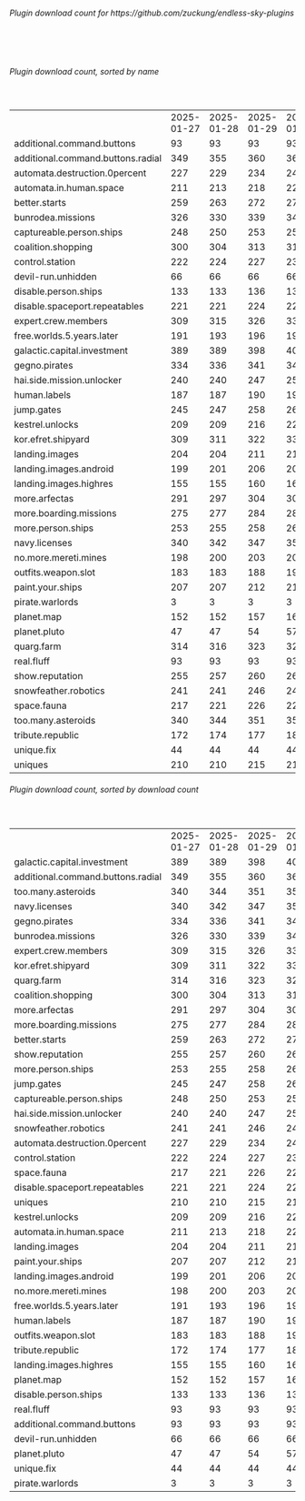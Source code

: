 <h6>Plugin download count for https://github.com/zuckung/endless-sky-plugins</h6><br>
<br>
<h6>Plugin download count, sorted by name</h6><sub><sup><br>
<table>
	<tr>
		<td></td>
		<td>2025-01-27</td>
		<td>2025-01-28</td>
		<td>2025-01-29</td>
		<td>2025-01-30</td>
		<td>2025-01-31</td>
		<td>2025-02-01</td>
		<td>2025-02-02</td>
		<td>today +</td>
	</tr>
	<tr>
		<td>additional.command.buttons</td>
		<td>93</td>
		<td>93</td>
		<td>93</td>
		<td>93</td>
		<td>93</td>
		<td>93</td>
		<td>93</td>
		<td></td>
	</tr>
	<tr>
		<td>additional.command.buttons.radial</td>
		<td>349</td>
		<td>355</td>
		<td>360</td>
		<td>363</td>
		<td>367</td>
		<td>371</td>
		<td>374</td>
		<td>+ 3</td>
	</tr>
	<tr>
		<td>automata.destruction.0percent</td>
		<td>227</td>
		<td>229</td>
		<td>234</td>
		<td>241</td>
		<td>244</td>
		<td>244</td>
		<td>246</td>
		<td>+ 2</td>
	</tr>
	<tr>
		<td>automata.in.human.space</td>
		<td>211</td>
		<td>213</td>
		<td>218</td>
		<td>221</td>
		<td>222</td>
		<td>222</td>
		<td>222</td>
		<td></td>
	</tr>
	<tr>
		<td>better.starts</td>
		<td>259</td>
		<td>263</td>
		<td>272</td>
		<td>275</td>
		<td>276</td>
		<td>278</td>
		<td>280</td>
		<td>+ 2</td>
	</tr>
	<tr>
		<td>bunrodea.missions</td>
		<td>326</td>
		<td>330</td>
		<td>339</td>
		<td>344</td>
		<td>345</td>
		<td>345</td>
		<td>345</td>
		<td></td>
	</tr>
	<tr>
		<td>captureable.person.ships</td>
		<td>248</td>
		<td>250</td>
		<td>253</td>
		<td>256</td>
		<td>259</td>
		<td>259</td>
		<td>259</td>
		<td></td>
	</tr>
	<tr>
		<td>coalition.shopping</td>
		<td>300</td>
		<td>304</td>
		<td>313</td>
		<td>316</td>
		<td>317</td>
		<td>317</td>
		<td>317</td>
		<td></td>
	</tr>
	<tr>
		<td>control.station</td>
		<td>222</td>
		<td>224</td>
		<td>227</td>
		<td>232</td>
		<td>233</td>
		<td>233</td>
		<td>233</td>
		<td></td>
	</tr>
	<tr>
		<td>devil-run.unhidden</td>
		<td>66</td>
		<td>66</td>
		<td>66</td>
		<td>66</td>
		<td>66</td>
		<td>66</td>
		<td>66</td>
		<td></td>
	</tr>
	<tr>
		<td>disable.person.ships</td>
		<td>133</td>
		<td>133</td>
		<td>136</td>
		<td>139</td>
		<td>140</td>
		<td>140</td>
		<td>140</td>
		<td></td>
	</tr>
	<tr>
		<td>disable.spaceport.repeatables</td>
		<td>221</td>
		<td>221</td>
		<td>224</td>
		<td>227</td>
		<td>228</td>
		<td>228</td>
		<td>228</td>
		<td></td>
	</tr>
	<tr>
		<td>expert.crew.members</td>
		<td>309</td>
		<td>315</td>
		<td>326</td>
		<td>331</td>
		<td>334</td>
		<td>336</td>
		<td>340</td>
		<td>+ 4</td>
	</tr>
	<tr>
		<td>free.worlds.5.years.later</td>
		<td>191</td>
		<td>193</td>
		<td>196</td>
		<td>199</td>
		<td>200</td>
		<td>200</td>
		<td>202</td>
		<td>+ 2</td>
	</tr>
	<tr>
		<td>galactic.capital.investment</td>
		<td>389</td>
		<td>389</td>
		<td>398</td>
		<td>403</td>
		<td>404</td>
		<td>404</td>
		<td>406</td>
		<td>+ 2</td>
	</tr>
	<tr>
		<td>gegno.pirates</td>
		<td>334</td>
		<td>336</td>
		<td>341</td>
		<td>345</td>
		<td>346</td>
		<td>346</td>
		<td>348</td>
		<td>+ 2</td>
	</tr>
	<tr>
		<td>hai.side.mission.unlocker</td>
		<td>240</td>
		<td>240</td>
		<td>247</td>
		<td>252</td>
		<td>253</td>
		<td>257</td>
		<td>257</td>
		<td></td>
	</tr>
	<tr>
		<td>human.labels</td>
		<td>187</td>
		<td>187</td>
		<td>190</td>
		<td>193</td>
		<td>194</td>
		<td>196</td>
		<td>196</td>
		<td></td>
	</tr>
	<tr>
		<td>jump.gates</td>
		<td>245</td>
		<td>247</td>
		<td>258</td>
		<td>262</td>
		<td>263</td>
		<td>263</td>
		<td>263</td>
		<td></td>
	</tr>
	<tr>
		<td>kestrel.unlocks</td>
		<td>209</td>
		<td>209</td>
		<td>216</td>
		<td>221</td>
		<td>222</td>
		<td>222</td>
		<td>222</td>
		<td></td>
	</tr>
	<tr>
		<td>kor.efret.shipyard</td>
		<td>309</td>
		<td>311</td>
		<td>322</td>
		<td>330</td>
		<td>331</td>
		<td>331</td>
		<td>333</td>
		<td>+ 2</td>
	</tr>
	<tr>
		<td>landing.images</td>
		<td>204</td>
		<td>204</td>
		<td>211</td>
		<td>216</td>
		<td>217</td>
		<td>217</td>
		<td>217</td>
		<td></td>
	</tr>
	<tr>
		<td>landing.images.android</td>
		<td>199</td>
		<td>201</td>
		<td>206</td>
		<td>209</td>
		<td>210</td>
		<td>210</td>
		<td>210</td>
		<td></td>
	</tr>
	<tr>
		<td>landing.images.highres</td>
		<td>155</td>
		<td>155</td>
		<td>160</td>
		<td>165</td>
		<td>166</td>
		<td>166</td>
		<td>166</td>
		<td></td>
	</tr>
	<tr>
		<td>more.arfectas</td>
		<td>291</td>
		<td>297</td>
		<td>304</td>
		<td>307</td>
		<td>308</td>
		<td>310</td>
		<td>310</td>
		<td></td>
	</tr>
	<tr>
		<td>more.boarding.missions</td>
		<td>275</td>
		<td>277</td>
		<td>284</td>
		<td>287</td>
		<td>288</td>
		<td>288</td>
		<td>290</td>
		<td>+ 2</td>
	</tr>
	<tr>
		<td>more.person.ships</td>
		<td>253</td>
		<td>255</td>
		<td>258</td>
		<td>261</td>
		<td>262</td>
		<td>264</td>
		<td>264</td>
		<td></td>
	</tr>
	<tr>
		<td>navy.licenses</td>
		<td>340</td>
		<td>342</td>
		<td>347</td>
		<td>351</td>
		<td>352</td>
		<td>352</td>
		<td>354</td>
		<td>+ 2</td>
	</tr>
	<tr>
		<td>no.more.mereti.mines</td>
		<td>198</td>
		<td>200</td>
		<td>203</td>
		<td>206</td>
		<td>207</td>
		<td>209</td>
		<td>209</td>
		<td></td>
	</tr>
	<tr>
		<td>outfits.weapon.slot</td>
		<td>183</td>
		<td>183</td>
		<td>188</td>
		<td>191</td>
		<td>192</td>
		<td>192</td>
		<td>192</td>
		<td></td>
	</tr>
	<tr>
		<td>paint.your.ships</td>
		<td>207</td>
		<td>207</td>
		<td>212</td>
		<td>215</td>
		<td>216</td>
		<td>216</td>
		<td>216</td>
		<td></td>
	</tr>
	<tr>
		<td>pirate.warlords</td>
		<td>3</td>
		<td>3</td>
		<td>3</td>
		<td>3</td>
		<td>3</td>
		<td>3</td>
		<td>3</td>
		<td></td>
	</tr>
	<tr>
		<td>planet.map</td>
		<td>152</td>
		<td>152</td>
		<td>157</td>
		<td>160</td>
		<td>161</td>
		<td>161</td>
		<td>161</td>
		<td></td>
	</tr>
	<tr>
		<td>planet.pluto</td>
		<td>47</td>
		<td>47</td>
		<td>54</td>
		<td>57</td>
		<td>58</td>
		<td>58</td>
		<td>58</td>
		<td></td>
	</tr>
	<tr>
		<td>quarg.farm</td>
		<td>314</td>
		<td>316</td>
		<td>323</td>
		<td>326</td>
		<td>327</td>
		<td>329</td>
		<td>329</td>
		<td></td>
	</tr>
	<tr>
		<td>real.fluff</td>
		<td>93</td>
		<td>93</td>
		<td>93</td>
		<td>93</td>
		<td>93</td>
		<td>93</td>
		<td>93</td>
		<td></td>
	</tr>
	<tr>
		<td>show.reputation</td>
		<td>255</td>
		<td>257</td>
		<td>260</td>
		<td>263</td>
		<td>266</td>
		<td>268</td>
		<td>268</td>
		<td></td>
	</tr>
	<tr>
		<td>snowfeather.robotics</td>
		<td>241</td>
		<td>241</td>
		<td>246</td>
		<td>249</td>
		<td>250</td>
		<td>250</td>
		<td>250</td>
		<td></td>
	</tr>
	<tr>
		<td>space.fauna</td>
		<td>217</td>
		<td>221</td>
		<td>226</td>
		<td>229</td>
		<td>230</td>
		<td>230</td>
		<td>230</td>
		<td></td>
	</tr>
	<tr>
		<td>too.many.asteroids</td>
		<td>340</td>
		<td>344</td>
		<td>351</td>
		<td>354</td>
		<td>359</td>
		<td>361</td>
		<td>361</td>
		<td></td>
	</tr>
	<tr>
		<td>tribute.republic</td>
		<td>172</td>
		<td>174</td>
		<td>177</td>
		<td>180</td>
		<td>181</td>
		<td>181</td>
		<td>181</td>
		<td></td>
	</tr>
	<tr>
		<td>unique.fix</td>
		<td>44</td>
		<td>44</td>
		<td>44</td>
		<td>44</td>
		<td>44</td>
		<td>44</td>
		<td>44</td>
		<td></td>
	</tr>
	<tr>
		<td>uniques</td>
		<td>210</td>
		<td>210</td>
		<td>215</td>
		<td>218</td>
		<td>221</td>
		<td>221</td>
		<td>224</td>
		<td>+ 3</td>
	</tr>
</table>
</sub></sup>
<h6>Plugin download count, sorted by download count</h6><sub><sup><br>
<table>
	<tr>
		<td></td>
		<td>2025-01-27</td>
		<td>2025-01-28</td>
		<td>2025-01-29</td>
		<td>2025-01-30</td>
		<td>2025-01-31</td>
		<td>2025-02-01</td>
		<td>2025-02-02</td>
		<td>today +</td>
	</tr>
	<tr>
		<td>galactic.capital.investment</td>
		<td>389</td>
		<td>389</td>
		<td>398</td>
		<td>403</td>
		<td>404</td>
		<td>404</td>
		<td>406</td>
		<td>+ 2</td>
	</tr>
	<tr>
		<td>additional.command.buttons.radial</td>
		<td>349</td>
		<td>355</td>
		<td>360</td>
		<td>363</td>
		<td>367</td>
		<td>371</td>
		<td>374</td>
		<td>+ 3</td>
	</tr>
	<tr>
		<td>too.many.asteroids</td>
		<td>340</td>
		<td>344</td>
		<td>351</td>
		<td>354</td>
		<td>359</td>
		<td>361</td>
		<td>361</td>
		<td></td>
	</tr>
	<tr>
		<td>navy.licenses</td>
		<td>340</td>
		<td>342</td>
		<td>347</td>
		<td>351</td>
		<td>352</td>
		<td>352</td>
		<td>354</td>
		<td>+ 2</td>
	</tr>
	<tr>
		<td>gegno.pirates</td>
		<td>334</td>
		<td>336</td>
		<td>341</td>
		<td>345</td>
		<td>346</td>
		<td>346</td>
		<td>348</td>
		<td>+ 2</td>
	</tr>
	<tr>
		<td>bunrodea.missions</td>
		<td>326</td>
		<td>330</td>
		<td>339</td>
		<td>344</td>
		<td>345</td>
		<td>345</td>
		<td>345</td>
		<td></td>
	</tr>
	<tr>
		<td>expert.crew.members</td>
		<td>309</td>
		<td>315</td>
		<td>326</td>
		<td>331</td>
		<td>334</td>
		<td>336</td>
		<td>340</td>
		<td>+ 4</td>
	</tr>
	<tr>
		<td>kor.efret.shipyard</td>
		<td>309</td>
		<td>311</td>
		<td>322</td>
		<td>330</td>
		<td>331</td>
		<td>331</td>
		<td>333</td>
		<td>+ 2</td>
	</tr>
	<tr>
		<td>quarg.farm</td>
		<td>314</td>
		<td>316</td>
		<td>323</td>
		<td>326</td>
		<td>327</td>
		<td>329</td>
		<td>329</td>
		<td></td>
	</tr>
	<tr>
		<td>coalition.shopping</td>
		<td>300</td>
		<td>304</td>
		<td>313</td>
		<td>316</td>
		<td>317</td>
		<td>317</td>
		<td>317</td>
		<td></td>
	</tr>
	<tr>
		<td>more.arfectas</td>
		<td>291</td>
		<td>297</td>
		<td>304</td>
		<td>307</td>
		<td>308</td>
		<td>310</td>
		<td>310</td>
		<td></td>
	</tr>
	<tr>
		<td>more.boarding.missions</td>
		<td>275</td>
		<td>277</td>
		<td>284</td>
		<td>287</td>
		<td>288</td>
		<td>288</td>
		<td>290</td>
		<td>+ 2</td>
	</tr>
	<tr>
		<td>better.starts</td>
		<td>259</td>
		<td>263</td>
		<td>272</td>
		<td>275</td>
		<td>276</td>
		<td>278</td>
		<td>280</td>
		<td>+ 2</td>
	</tr>
	<tr>
		<td>show.reputation</td>
		<td>255</td>
		<td>257</td>
		<td>260</td>
		<td>263</td>
		<td>266</td>
		<td>268</td>
		<td>268</td>
		<td></td>
	</tr>
	<tr>
		<td>more.person.ships</td>
		<td>253</td>
		<td>255</td>
		<td>258</td>
		<td>261</td>
		<td>262</td>
		<td>264</td>
		<td>264</td>
		<td></td>
	</tr>
	<tr>
		<td>jump.gates</td>
		<td>245</td>
		<td>247</td>
		<td>258</td>
		<td>262</td>
		<td>263</td>
		<td>263</td>
		<td>263</td>
		<td></td>
	</tr>
	<tr>
		<td>captureable.person.ships</td>
		<td>248</td>
		<td>250</td>
		<td>253</td>
		<td>256</td>
		<td>259</td>
		<td>259</td>
		<td>259</td>
		<td></td>
	</tr>
	<tr>
		<td>hai.side.mission.unlocker</td>
		<td>240</td>
		<td>240</td>
		<td>247</td>
		<td>252</td>
		<td>253</td>
		<td>257</td>
		<td>257</td>
		<td></td>
	</tr>
	<tr>
		<td>snowfeather.robotics</td>
		<td>241</td>
		<td>241</td>
		<td>246</td>
		<td>249</td>
		<td>250</td>
		<td>250</td>
		<td>250</td>
		<td></td>
	</tr>
	<tr>
		<td>automata.destruction.0percent</td>
		<td>227</td>
		<td>229</td>
		<td>234</td>
		<td>241</td>
		<td>244</td>
		<td>244</td>
		<td>246</td>
		<td>+ 2</td>
	</tr>
	<tr>
		<td>control.station</td>
		<td>222</td>
		<td>224</td>
		<td>227</td>
		<td>232</td>
		<td>233</td>
		<td>233</td>
		<td>233</td>
		<td></td>
	</tr>
	<tr>
		<td>space.fauna</td>
		<td>217</td>
		<td>221</td>
		<td>226</td>
		<td>229</td>
		<td>230</td>
		<td>230</td>
		<td>230</td>
		<td></td>
	</tr>
	<tr>
		<td>disable.spaceport.repeatables</td>
		<td>221</td>
		<td>221</td>
		<td>224</td>
		<td>227</td>
		<td>228</td>
		<td>228</td>
		<td>228</td>
		<td></td>
	</tr>
	<tr>
		<td>uniques</td>
		<td>210</td>
		<td>210</td>
		<td>215</td>
		<td>218</td>
		<td>221</td>
		<td>221</td>
		<td>224</td>
		<td>+ 3</td>
	</tr>
	<tr>
		<td>kestrel.unlocks</td>
		<td>209</td>
		<td>209</td>
		<td>216</td>
		<td>221</td>
		<td>222</td>
		<td>222</td>
		<td>222</td>
		<td></td>
	</tr>
	<tr>
		<td>automata.in.human.space</td>
		<td>211</td>
		<td>213</td>
		<td>218</td>
		<td>221</td>
		<td>222</td>
		<td>222</td>
		<td>222</td>
		<td></td>
	</tr>
	<tr>
		<td>landing.images</td>
		<td>204</td>
		<td>204</td>
		<td>211</td>
		<td>216</td>
		<td>217</td>
		<td>217</td>
		<td>217</td>
		<td></td>
	</tr>
	<tr>
		<td>paint.your.ships</td>
		<td>207</td>
		<td>207</td>
		<td>212</td>
		<td>215</td>
		<td>216</td>
		<td>216</td>
		<td>216</td>
		<td></td>
	</tr>
	<tr>
		<td>landing.images.android</td>
		<td>199</td>
		<td>201</td>
		<td>206</td>
		<td>209</td>
		<td>210</td>
		<td>210</td>
		<td>210</td>
		<td></td>
	</tr>
	<tr>
		<td>no.more.mereti.mines</td>
		<td>198</td>
		<td>200</td>
		<td>203</td>
		<td>206</td>
		<td>207</td>
		<td>209</td>
		<td>209</td>
		<td></td>
	</tr>
	<tr>
		<td>free.worlds.5.years.later</td>
		<td>191</td>
		<td>193</td>
		<td>196</td>
		<td>199</td>
		<td>200</td>
		<td>200</td>
		<td>202</td>
		<td>+ 2</td>
	</tr>
	<tr>
		<td>human.labels</td>
		<td>187</td>
		<td>187</td>
		<td>190</td>
		<td>193</td>
		<td>194</td>
		<td>196</td>
		<td>196</td>
		<td></td>
	</tr>
	<tr>
		<td>outfits.weapon.slot</td>
		<td>183</td>
		<td>183</td>
		<td>188</td>
		<td>191</td>
		<td>192</td>
		<td>192</td>
		<td>192</td>
		<td></td>
	</tr>
	<tr>
		<td>tribute.republic</td>
		<td>172</td>
		<td>174</td>
		<td>177</td>
		<td>180</td>
		<td>181</td>
		<td>181</td>
		<td>181</td>
		<td></td>
	</tr>
	<tr>
		<td>landing.images.highres</td>
		<td>155</td>
		<td>155</td>
		<td>160</td>
		<td>165</td>
		<td>166</td>
		<td>166</td>
		<td>166</td>
		<td></td>
	</tr>
	<tr>
		<td>planet.map</td>
		<td>152</td>
		<td>152</td>
		<td>157</td>
		<td>160</td>
		<td>161</td>
		<td>161</td>
		<td>161</td>
		<td></td>
	</tr>
	<tr>
		<td>disable.person.ships</td>
		<td>133</td>
		<td>133</td>
		<td>136</td>
		<td>139</td>
		<td>140</td>
		<td>140</td>
		<td>140</td>
		<td></td>
	</tr>
	<tr>
		<td>real.fluff</td>
		<td>93</td>
		<td>93</td>
		<td>93</td>
		<td>93</td>
		<td>93</td>
		<td>93</td>
		<td>93</td>
		<td></td>
	</tr>
	<tr>
		<td>additional.command.buttons</td>
		<td>93</td>
		<td>93</td>
		<td>93</td>
		<td>93</td>
		<td>93</td>
		<td>93</td>
		<td>93</td>
		<td></td>
	</tr>
	<tr>
		<td>devil-run.unhidden</td>
		<td>66</td>
		<td>66</td>
		<td>66</td>
		<td>66</td>
		<td>66</td>
		<td>66</td>
		<td>66</td>
		<td></td>
	</tr>
	<tr>
		<td>planet.pluto</td>
		<td>47</td>
		<td>47</td>
		<td>54</td>
		<td>57</td>
		<td>58</td>
		<td>58</td>
		<td>58</td>
		<td></td>
	</tr>
	<tr>
		<td>unique.fix</td>
		<td>44</td>
		<td>44</td>
		<td>44</td>
		<td>44</td>
		<td>44</td>
		<td>44</td>
		<td>44</td>
		<td></td>
	</tr>
	<tr>
		<td>pirate.warlords</td>
		<td>3</td>
		<td>3</td>
		<td>3</td>
		<td>3</td>
		<td>3</td>
		<td>3</td>
		<td>3</td>
		<td></td>
	</tr>
</table>
</sub></sup>
